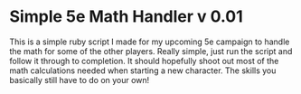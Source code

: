 # Simple 5e Math Handler v 0.01
This is a simple ruby script I made for my upcoming 5e campaign to handle the math for some of the other players. Really simple, just run the script and follow it through to completion. It should hopefully shoot out most of the math calculations needed when starting a new character. The skills you basically still have to do on your own!